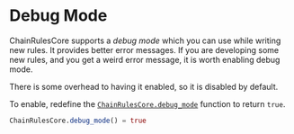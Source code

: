 # Debug Mode

ChainRulesCore supports a *debug mode* which you can use while writing new rules.
It provides better error messages.
If you are developing some new rules, and you get a weird error message,
it is worth enabling debug mode.

There is some overhead to having it enabled, so it is disabled by default.

To enable, redefine the [`ChainRulesCore.debug_mode`](@ref) function to return `true`.
```julia
ChainRulesCore.debug_mode() = true
```
